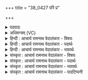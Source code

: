 +++
title = "38_0427 परि प्र"

+++
<details><summary>पदपाठः</summary>

प꣡रि꣢꣯। प्र। ध꣣न्व। इ꣡न्द्रा꣢꣯य। सो꣣म। स्वादुः꣢। मि꣣त्रा꣡य꣢। मि꣣। त्रा꣡य꣢꣯। पू꣣ष्णे꣢। भ꣡गा꣢꣯य। ४२७।
</details>

<details><summary>अधिमन्त्रम् (VC)</summary>

- पवमानः सोमः
- ऋण0त्रसदस्यू
- द्विपदा विराट् पङ्क्तिः
- पञ्चमः
- ऐन्द्रं काण्डम्
</details>

<details><summary>हिन्दी : आचार्य रामनाथ वेदालंकार - विषयः</summary>

आदि की छः ऋचाओं का पवमान सोम देवता है। इस मन्त्र में सोम परमात्मा से प्रार्थना की गयी है।
</details>

<details><summary>हिन्दी : आचार्य रामनाथ वेदालंकार - पदार्थः</summary>

पदार्थान्वयभाषाः -  हे (सोम) रसागार एवं शान्तिमय जगदीश्वर ! (स्वादुः) मधुर आप, मेरे (इन्द्राय) आत्मा के लिए, (मित्राय) मित्रभूत मन के लिए, (पूष्णे) पोषक प्राण के लिए और (भगाय) सेवनीय बुद्धितत्त्व के लिए (परि प्र धन्व) सब ओर से माधुर्य और शान्ति को क्षरित करो ॥१॥
</details>

<details><summary>हिन्दी : आचार्य रामनाथ वेदालंकार - भावार्थः</summary>

भावार्थभाषाः -  रसागार और शान्त परमेश्वर ही हमें रसमय और शान्तिप्रिय कर सकता है ॥१॥
</details>

<details><summary>संस्कृत : आचार्य रामनाथ वेदालंकार - विषयः</summary>

अथाद्यानां षण्णां पवमानः सोमो देवता। सोमः परमात्मा प्रार्थ्यते।
</details>

<details><summary>संस्कृत : आचार्य रामनाथ वेदालंकार - पदार्थः</summary>

पदार्थान्वयभाषाः -  हे (सोम) रसागार, शान्तिमय जगदीश्वर ! (स्वादुः) मधुरः त्वम्, मदीयाय (इन्द्राय) आत्मने, (मित्राय) मित्रभूताय मनसे, (पूष्णे) पोषकाय प्राणाय, (भगाय) सेवनीयाय बुद्धितत्त्वाय च (परि प्र धन्व) सर्वतः प्रक्षर, माधुर्यं शान्तिं च प्रस्रावयेत्यर्थः। धन्वतिः गतिकर्मा। निघं० २।१४ ॥१॥
</details>

<details><summary>संस्कृत : आचार्य रामनाथ वेदालंकार - भावार्थः</summary>

भावार्थभाषाः -  रसागारः शान्तश्च परमेश्वर एवास्मान् रसमयान् शान्तिप्रियांश्च कर्तुमर्हति ॥१॥
</details>

<details><summary>संस्कृत : आचार्य रामनाथ वेदालंकार - पादटिप्पनी</summary>

टिप्पणी:   १. ऋ० ९।१०९।१।
</details>